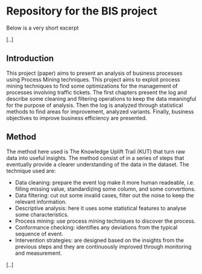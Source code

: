 # Repository for the BIS project
Below is a very short excerpt

[..]
## Introduction
This project (paper) aims to present an analysis of business processes using Process Mining techniques. This project aims to exploit process mining techniques to find some optimizations for the management of processes involving traffic tickets. The first chapters present the log and describe some cleaning and filtering operations to keep the data meaningful for the purpose of analysis. Then the log is analyzed through statistical methods to find areas for improvement, analyzed variants. Finally, business objectives to improve business efficiency are presented.

## Method
The method here used is The Knowledge Uplift Trail (KUT) that turn raw data into useful insights. The method consist of in a series of steps that eventually provide a clearer understanding of the data in the dataset. The technique used are:


  * Data cleaning: prepare the event log make it more human readeable, i.e. filling missing value, standardizing some column, and some convertions.
  * Data filtering: cut out some invalid cases, filter out the noise to keep the relevant information.
  * Descriptive analysis: here  it uses some statistical features to analyse some characteristics.
  * Process mining: use process mining techniques to discover the process.
  * Conformance checking: identifies any deviations from the typical sequence of event.
  * Intervention strategies: are designed based on the insights from the previous steps and they are continuously improved through monitoring and measurement.

[..]
